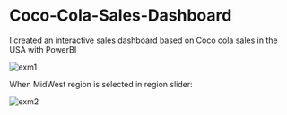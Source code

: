 # Coco-Cola-Sales-Dashboard
I created an interactive sales dashboard based on Coco cola sales in the USA with PowerBI 




![exm1](https://github.com/sinanbertan/Coco-Cola-Sales-Dashboard/assets/53506972/8b471356-43e8-4b24-81c7-74bbb68dc067)

When MidWest region is selected in region slider:

![exm2](https://github.com/sinanbertan/Coco-Cola-Sales-Dashboard/assets/53506972/a2cca50c-75e2-48c0-b988-83887892d07f)

